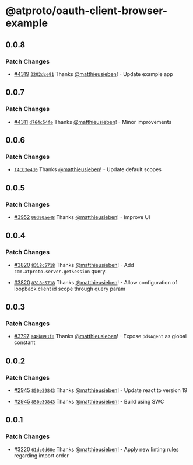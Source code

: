 # @atproto/oauth-client-browser-example

## 0.0.8

### Patch Changes

- [#4319](https://github.com/bluesky-social/atproto/pull/4319) [`3202dce91`](https://github.com/bluesky-social/atproto/commit/3202dce91b31daa065769b6387c6b199f515671a) Thanks [@matthieusieben](https://github.com/matthieusieben)! - Update example app

## 0.0.7

### Patch Changes

- [#4311](https://github.com/bluesky-social/atproto/pull/4311) [`d764c54fe`](https://github.com/bluesky-social/atproto/commit/d764c54fe4ffaccb9ed9580c153373fc6e12f803) Thanks [@matthieusieben](https://github.com/matthieusieben)! - Minor improvements

## 0.0.6

### Patch Changes

- [`f4cb3e4d0`](https://github.com/bluesky-social/atproto/commit/f4cb3e4d0ac45e567fa14f79b99a84621fa89a56) Thanks [@matthieusieben](https://github.com/matthieusieben)! - Update default scopes

## 0.0.5

### Patch Changes

- [#3952](https://github.com/bluesky-social/atproto/pull/3952) [`09d90ae48`](https://github.com/bluesky-social/atproto/commit/09d90ae486c451512e72c098228de3f3dd058101) Thanks [@matthieusieben](https://github.com/matthieusieben)! - Improve UI

## 0.0.4

### Patch Changes

- [#3820](https://github.com/bluesky-social/atproto/pull/3820) [`8318c5718`](https://github.com/bluesky-social/atproto/commit/8318c57187a1fed443be73bfd7639f49febc7337) Thanks [@matthieusieben](https://github.com/matthieusieben)! - Add `com.atproto.server.getSession` query.

- [#3820](https://github.com/bluesky-social/atproto/pull/3820) [`8318c5718`](https://github.com/bluesky-social/atproto/commit/8318c57187a1fed443be73bfd7639f49febc7337) Thanks [@matthieusieben](https://github.com/matthieusieben)! - Allow configuration of loopback client id scope through query param

## 0.0.3

### Patch Changes

- [#3797](https://github.com/bluesky-social/atproto/pull/3797) [`a48b093f0`](https://github.com/bluesky-social/atproto/commit/a48b093f0ba3cf67b7abc50d309afcb336d8ead8) Thanks [@matthieusieben](https://github.com/matthieusieben)! - Expose `pdsAgent` as global constant

## 0.0.2

### Patch Changes

- [#2945](https://github.com/bluesky-social/atproto/pull/2945) [`850e39843`](https://github.com/bluesky-social/atproto/commit/850e39843cb0ec9ea716675f7568c0c601f45e29) Thanks [@matthieusieben](https://github.com/matthieusieben)! - Update react to version 19

- [#2945](https://github.com/bluesky-social/atproto/pull/2945) [`850e39843`](https://github.com/bluesky-social/atproto/commit/850e39843cb0ec9ea716675f7568c0c601f45e29) Thanks [@matthieusieben](https://github.com/matthieusieben)! - Build using SWC

## 0.0.1

### Patch Changes

- [#3220](https://github.com/bluesky-social/atproto/pull/3220) [`61dc0d60e`](https://github.com/bluesky-social/atproto/commit/61dc0d60e19b88c6427a54c6d95a391b5f4da7bd) Thanks [@matthieusieben](https://github.com/matthieusieben)! - Apply new linting rules regarding import order
